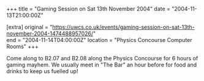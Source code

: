 +++
title = "Gaming Session on Sat 13th November 2004"
date = "2004-11-13T21:00:00Z"

[extra]
original = "https://uwcs.co.uk/events/gaming-session-on-sat-13th-november-2004-1474488957026/"    
end = "2004-11-14T04:00:00Z"
location = "Physics Concourse Computer Rooms"
+++

Come along to B2.07 and B2.08 along the Physics Concourse for 6 hours of gaming mayhem. We usually meet in "The Bar" an hour before for food and drinks to keep us fuelled up\!

